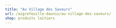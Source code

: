```yaml
---
title: "Au Village des Saveurs"
url: /aigrefeuille-daunis/au-village-des-saveurs/
shop: produits laitiers
---
```


